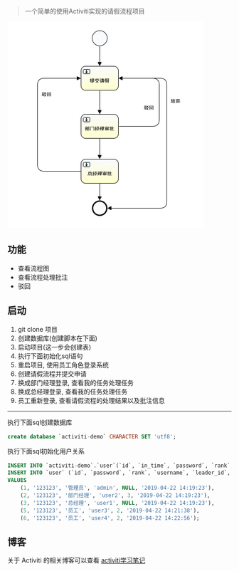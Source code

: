 
> 一个简单的使用Activiti实现的请假流程项目

![](/assets/QQ20190425-180744.png)

## 功能

- 查看流程图
- 查看流程处理批注
- 驳回

## 启动

1. git clone 项目
2. 创建数据库(创建脚本在下面)
3. 启动项目(这一步会创建表)
4. 执行下面初始化sql语句
5. 重启项目, 使用员工角色登录系统
6. 创建请假流程并提交申请
7. 换成部门经理登录, 查看我的任务处理任务
8. 换成总经理登录, 查看我的任务处理任务
9. 员工重新登录, 查看请假流程的处理结果以及批注信息

---

执行下面sql创建数据库

```sql
create database `activiti-demo` CHARACTER SET 'utf8';
```

执行下面sql初始化用户关系

```sql
INSERT INTO `activiti-demo`.`user`(`id`, `in_time`, `password`, `rank`, `username`, `leader_id`) VALUES (1, '2019-04-22 19:14:12', '123123', '管理员', 'admin', NULL);
INSERT INTO `user` (`id`, `password`, `rank`, `username`, `leader_id`, `in_time`)
VALUES
	(1, '123123', '管理员', 'admin', NULL, '2019-04-22 14:19:23'),
	(2, '123123', '部门经理', 'user2', 3, '2019-04-22 14:19:23'),
	(3, '123123', '总经理', 'user1', NULL, '2019-04-22 14:19:23'),
	(5, '123123', '员工', 'user3', 2, '2019-04-22 14:21:38'),
	(6, '123123', '员工', 'user4', 2, '2019-04-22 14:22:56');
```

## 博客

关于 Activiti 的相关博客可以查看 [activiti学习笔记](https://tomoya92.github.io/category/#activiti%E5%AD%A6%E4%B9%A0%E7%AC%94%E8%AE%B0)
